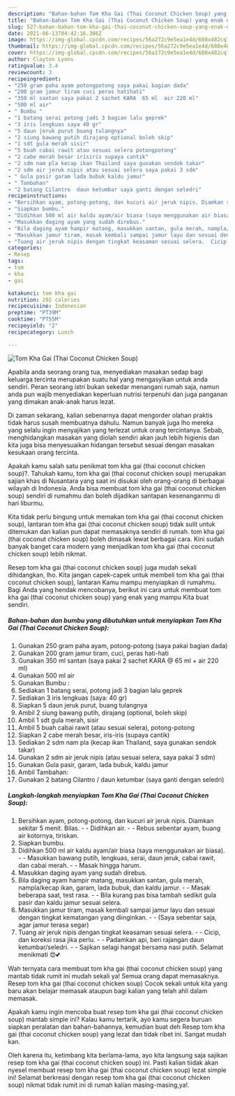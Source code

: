 ```yaml
---
description: "Bahan-bahan Tom Kha Gai (Thai Coconut Chicken Soup) yang enak dan Mudah Dibuat"
title: "Bahan-bahan Tom Kha Gai (Thai Coconut Chicken Soup) yang enak dan Mudah Dibuat"
slug: 527-bahan-bahan-tom-kha-gai-thai-coconut-chicken-soup-yang-enak-dan-mudah-dibuat
date: 2021-06-13T04:42:16.306Z
image: https://img-global.cpcdn.com/recipes/56a272c9e5ea1e4d/680x482cq70/tom-kha-gai-thai-coconut-chicken-soup-foto-resep-utama.jpg
thumbnail: https://img-global.cpcdn.com/recipes/56a272c9e5ea1e4d/680x482cq70/tom-kha-gai-thai-coconut-chicken-soup-foto-resep-utama.jpg
cover: https://img-global.cpcdn.com/recipes/56a272c9e5ea1e4d/680x482cq70/tom-kha-gai-thai-coconut-chicken-soup-foto-resep-utama.jpg
author: Clayton Lyons
ratingvalue: 3.4
reviewcount: 3
recipeingredient:
- "250 gram paha ayam potongpotong saya pakai bagian dada"
- "200 gram jamur tiram cuci peras hatihati"
- "350 ml santan saya pakai 2 sachet KARA  65 ml  air 220 ml"
- "500 ml air"
- " Bumbu "
- "1 batang serai potong jadi 3 bagian lalu geprek"
- "3 iris lengkuas saya 40 gr"
- "5 daun jeruk purut buang tulangnya"
- "2 siung bawang putih dirajang optional boleh skip"
- "1 sdt gula merah sisir"
- "5 buah cabai rawit atau sesuai selera potongpotong"
- "2 cabe merah besar irisiris supaya cantik"
- "2 sdm nam pla kecap ikan Thailand saya gunakan sendok takar"
- "2 sdm air jeruk nipis atau sesuai selera saya pakai 3 sdm"
- " Gula pasir garam lada bubuk kaldu jamur"
- " Tambahan"
- "2 batang Cilantro  daun ketumbar saya ganti dengan seledri"
recipeinstructions:
- "Bersihkan ayam, potong-potong, dan kucuri air jeruk nipis. Diamkan sekitar 5 menit. Bilas.   Didihkan air.   Rebus sebentar ayam, buang air kotornya, tiriskan."
- "Siapkan bumbu."
- "Didihkan 500 ml air kaldu ayam/air biasa (saya menggunakan air biasa).   Masukkan bawang putih, lengkuas, serai, daun jeruk, cabai rawit, dan cabai merah.   Masak hingga harum."
- "Masukkan daging ayam yang sudah direbus."
- "Bila daging ayam hampir matang, masukkan santan, gula merah, nampla/kecap ikan, garam, lada bubuk, dan kaldu jamur.   Masak beberapa saat, test rasa.  Bila kurang pas bisa tambah sedikit gula pasir dan kaldu jamur sesuai selera."
- "Masukkan jamur tiram, masak kembali sampai jamur layu dan sesuai dengan tingkat kematangan yang diinginkan.  (Saya sebentar saja, agar jamur terasa segar)"
- "Tuang air jeruk nipis dengan tingkat keasaman sesuai selera.  Cicip, dan koreksi rasa jika perlu.   Padamkan api, beri rajangan daun ketumbar/seledri.   Sajikan selagi hangat bersama nasi putih. Selamat menikmati 😍💕"
categories:
- Resep
tags:
- tom
- kha
- gai

katakunci: tom kha gai 
nutrition: 202 calories
recipecuisine: Indonesian
preptime: "PT39M"
cooktime: "PT55M"
recipeyield: "2"
recipecategory: Lunch

---
```



![Tom Kha Gai (Thai Coconut Chicken Soup)](https://img-global.cpcdn.com/recipes/56a272c9e5ea1e4d/680x482cq70/tom-kha-gai-thai-coconut-chicken-soup-foto-resep-utama.jpg)

Apabila anda seorang orang tua, menyediakan masakan sedap bagi keluarga tercinta merupakan suatu hal yang mengasyikan untuk anda sendiri. Peran seorang istri bukan sekedar menangani rumah saja, namun anda pun wajib menyediakan keperluan nutrisi terpenuhi dan juga panganan yang dimakan anak-anak harus lezat.

Di zaman  sekarang, kalian sebenarnya dapat mengorder olahan praktis tidak harus susah membuatnya dahulu. Namun banyak juga lho mereka yang selalu ingin menyajikan yang terlezat untuk orang tercintanya. Sebab, menghidangkan masakan yang diolah sendiri akan jauh lebih higienis dan kita juga bisa menyesuaikan hidangan tersebut sesuai dengan masakan kesukaan orang tercinta. 



Apakah kamu salah satu penikmat tom kha gai (thai coconut chicken soup)?. Tahukah kamu, tom kha gai (thai coconut chicken soup) merupakan sajian khas di Nusantara yang saat ini disukai oleh orang-orang di berbagai wilayah di Indonesia. Anda bisa membuat tom kha gai (thai coconut chicken soup) sendiri di rumahmu dan boleh dijadikan santapan kesenanganmu di hari liburmu.

Kita tidak perlu bingung untuk memakan tom kha gai (thai coconut chicken soup), lantaran tom kha gai (thai coconut chicken soup) tidak sulit untuk ditemukan dan kalian pun dapat memasaknya sendiri di rumah. tom kha gai (thai coconut chicken soup) boleh dimasak lewat berbagai cara. Kini sudah banyak banget cara modern yang menjadikan tom kha gai (thai coconut chicken soup) lebih nikmat.

Resep tom kha gai (thai coconut chicken soup) juga mudah sekali dihidangkan, lho. Kita jangan capek-capek untuk membeli tom kha gai (thai coconut chicken soup), lantaran Kamu mampu menyiapkan di rumahmu. Bagi Anda yang hendak mencobanya, berikut ini cara untuk membuat tom kha gai (thai coconut chicken soup) yang enak yang mampu Kita buat sendiri.

<!--inarticleads1-->

##### Bahan-bahan dan bumbu yang dibutuhkan untuk menyiapkan Tom Kha Gai (Thai Coconut Chicken Soup):

1. Gunakan 250 gram paha ayam, potong-potong (saya pakai bagian dada)
1. Gunakan 200 gram jamur tiram, cuci, peras hati-hati
1. Gunakan 350 ml santan (saya pakai 2 sachet KARA @ 65 ml + air 220 ml)
1. Gunakan 500 ml air
1. Gunakan  Bumbu :
1. Sediakan 1 batang serai, potong jadi 3 bagian lalu geprek
1. Sediakan 3 iris lengkuas (saya: 40 gr)
1. Siapkan 5 daun jeruk purut, buang tulangnya
1. Ambil 2 siung bawang putih, dirajang (optional, boleh skip)
1. Ambil 1 sdt gula merah, sisir
1. Ambil 5 buah cabai rawit (atau sesuai selera), potong-potong
1. Siapkan 2 cabe merah besar, iris-iris (supaya cantik)
1. Sediakan 2 sdm nam pla (kecap ikan Thailand, saya gunakan sendok takar)
1. Gunakan 2 sdm air jeruk nipis (atau sesuai selera, saya pakai 3 sdm)
1. Gunakan  Gula pasir, garam, lada bubuk, kaldu jamur
1. Ambil  Tambahan:
1. Gunakan 2 batang Cilantro / daun ketumbar (saya ganti dengan seledri)




<!--inarticleads2-->

##### Langkah-langkah menyiapkan Tom Kha Gai (Thai Coconut Chicken Soup):

1. Bersihkan ayam, potong-potong, dan kucuri air jeruk nipis. Diamkan sekitar 5 menit. Bilas.  -  - Didihkan air.  -  - Rebus sebentar ayam, buang air kotornya, tiriskan.
1. Siapkan bumbu.
1. Didihkan 500 ml air kaldu ayam/air biasa (saya menggunakan air biasa).  -  - Masukkan bawang putih, lengkuas, serai, daun jeruk, cabai rawit, dan cabai merah.  -  - Masak hingga harum.
1. Masukkan daging ayam yang sudah direbus.
1. Bila daging ayam hampir matang, masukkan santan, gula merah, nampla/kecap ikan, garam, lada bubuk, dan kaldu jamur.  -  - Masak beberapa saat, test rasa. -  - Bila kurang pas bisa tambah sedikit gula pasir dan kaldu jamur sesuai selera.
1. Masukkan jamur tiram, masak kembali sampai jamur layu dan sesuai dengan tingkat kematangan yang diinginkan. -  - (Saya sebentar saja, agar jamur terasa segar)
1. Tuang air jeruk nipis dengan tingkat keasaman sesuai selera. -  - Cicip, dan koreksi rasa jika perlu.  -  - Padamkan api, beri rajangan daun ketumbar/seledri.  -  - Sajikan selagi hangat bersama nasi putih. Selamat menikmati 😍💕




Wah ternyata cara membuat tom kha gai (thai coconut chicken soup) yang mantab tidak rumit ini mudah sekali ya! Semua orang dapat memasaknya. Resep tom kha gai (thai coconut chicken soup) Cocok sekali untuk kita yang baru akan belajar memasak ataupun bagi kalian yang telah ahli dalam memasak.

Apakah kamu ingin mencoba buat resep tom kha gai (thai coconut chicken soup) mantab simple ini? Kalau kamu tertarik, ayo kamu segera buruan siapkan peralatan dan bahan-bahannya, kemudian buat deh Resep tom kha gai (thai coconut chicken soup) yang lezat dan tidak ribet ini. Sangat mudah kan. 

Oleh karena itu, ketimbang kita berlama-lama, ayo kita langsung saja sajikan resep tom kha gai (thai coconut chicken soup) ini. Pasti kalian tiidak akan nyesel membuat resep tom kha gai (thai coconut chicken soup) lezat simple ini! Selamat berkreasi dengan resep tom kha gai (thai coconut chicken soup) nikmat tidak rumit ini di rumah kalian masing-masing,ya!.

